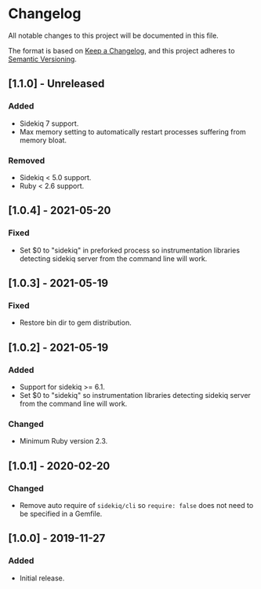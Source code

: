 # Changelog
All notable changes to this project will be documented in this file.

The format is based on [Keep a Changelog](https://keepachangelog.com/en/1.0.0/),
and this project adheres to [Semantic Versioning](https://semver.org/spec/v2.0.0.html).

## [1.1.0] - Unreleased

### Added
- Sidekiq 7 support.
- Max memory setting to automatically restart processes suffering from memory bloat.

### Removed
- Sidekiq < 5.0 support.
- Ruby < 2.6 support.

## [1.0.4] - 2021-05-20

### Fixed
- Set $0 to "sidekiq" in preforked process so instrumentation libraries detecting sidekiq server from the command line will work.

## [1.0.3] - 2021-05-19

### Fixed
- Restore bin dir to gem distribution.

## [1.0.2] - 2021-05-19

### Added
- Support for sidekiq >= 6.1.
- Set $0 to "sidekiq" so instrumentation libraries detecting sidekiq server from the command line will work.

### Changed
- Minimum Ruby version 2.3.

## [1.0.1] - 2020-02-20

### Changed
- Remove auto require of `sidekiq/cli` so `require: false` does not need to be specified in a Gemfile.

## [1.0.0] - 2019-11-27

### Added
- Initial release.
